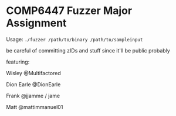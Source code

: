# COMP6447 Fuzzer Major Assignment

Usage: `./fuzzer /path/to/binary /path/to/sampleinput`

be careful of committing zIDs and stuff since it'll be public probably

featuring:

Wisley @Multifactored

Dion Earle @DionEarle

Frank @jjamme / jame

Matt @mattimmanuel01

